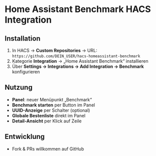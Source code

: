 # Home Assistant Benchmark HACS Integration

## Installation

1. In HACS → **Custom Repositories** → URL: `https://github.com/DEIN_USER/hacs-homeassistant-benchmark`  
2. Kategorie **Integration** → „Home Assistant Benchmark“ installieren  
3. Über **Settings → Integrations → Add Integration → Benchmark** konfigurieren

## Nutzung

- **Panel**: neuer Menüpunkt „Benchmark“  
- **Benchmark starten** per Button im Panel  
- **UUID-Anzeige** per Schalter (optional)  
- **Globale Bestenliste** direkt im Panel  
- **Detail-Ansicht** per Klick auf Zeile

## Entwicklung

- Fork & PRs willkommen auf GitHub
